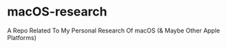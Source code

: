 # macOS-research
A Repo Related To My Personal Research Of macOS (&amp; Maybe Other Apple Platforms)
